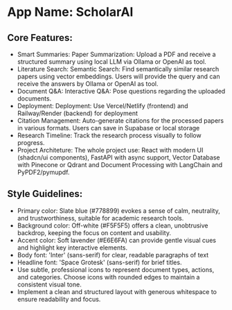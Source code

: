 # **App Name**: ScholarAI

## Core Features:

- Smart Summaries: Paper Summarization: Upload a PDF and receive a structured summary using local LLM via Ollama or OpenAI as tool. 
- Literature Search: Semantic Search: Find semantically similar research papers using vector embeddings. Users will provide the query and can receive the answers by Ollama or OpenAI as tool.
- Document Q&A: Interactive Q&A: Pose questions regarding the uploaded documents.
- Deployment: Deployment: Use Vercel/Netlify (frontend) and Railway/Render (backend) for deployment
- Citation Management: Auto-generate citations for the processed papers in various formats. Users can save in Supabase or local storage
- Research Timeline: Track the research process visually to follow progress. 
- Project Architeture: The whole project use: React with modern UI (shadcn/ui components), FastAPI with async support, Vector Database with Pinecone or Qdrant and Document Processing with LangChain and PyPDF2/pymupdf.

## Style Guidelines:

- Primary color: Slate blue (#778899) evokes a sense of calm, neutrality, and trustworthiness, suitable for academic research tools.
- Background color: Off-white (#F5F5F5) offers a clean, unobtrusive backdrop, keeping the focus on content and usability.
- Accent color: Soft lavender (#E6E6FA) can provide gentle visual cues and highlight key interactive elements.
- Body font: 'Inter' (sans-serif) for clear, readable paragraphs of text
- Headline font: 'Space Grotesk' (sans-serif) for brief titles.
- Use subtle, professional icons to represent document types, actions, and categories. Choose icons with rounded edges to maintain a consistent visual tone.
- Implement a clean and structured layout with generous whitespace to ensure readability and focus.